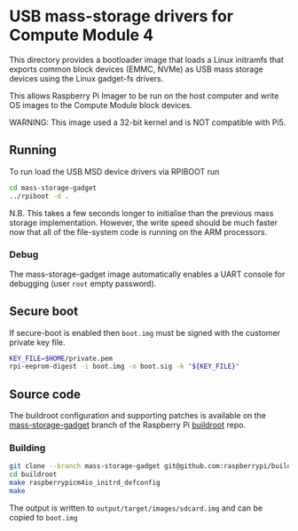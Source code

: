 # USB mass-storage drivers for Compute Module 4

This directory provides a bootloader image that loads a Linux
initramfs that exports common block devices (EMMC, NVMe) as
USB mass storage devices using the Linux gadget-fs drivers.

This allows Raspberry Pi Imager to be run on the host computer
and write OS images to the Compute Module block devices.

WARNING: This image used a 32-bit kernel and is NOT compatible with Pi5.

## Running
To run load the USB MSD device drivers via RPIBOOT run
```bash
cd mass-storage-gadget
../rpiboot -d .

```
N.B. This takes a few seconds longer to initialise than the 
previous mass storage implementation. However, the write speed
should be much faster now that all of the file-system code
is running on the ARM processors.

### Debug
The mass-storage-gadget image automatically enables a UART console for debugging (user `root` empty password).

## Secure boot
If secure-boot is enabled then `boot.img` must be signed with the customer private key file.
```bash
KEY_FILE=$HOME/private.pem
rpi-eeprom-digest -i boot.img -o boot.sig -k "${KEY_FILE}"
```

## Source code
The buildroot configuration and supporting patches is available on
the [mass-storage-gadget](https://github.com/raspberrypi/buildroot/tree/mass-storage-gadget)
branch of the Raspberry Pi [buildroot](https://github.com/raspberrypi/buildroot) repo.

### Building
```bash
git clone --branch mass-storage-gadget git@github.com:raspberrypi/buildroot.git
cd buildroot
make raspberrypicm4io_initrd_defconfig
make
```

The output is written to `output/target/images/sdcard.img` and can be copied
to `boot.img`
